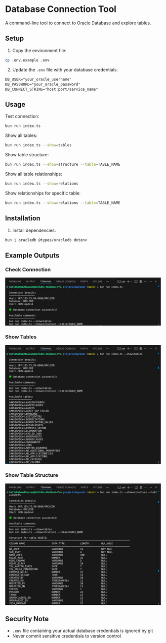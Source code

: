 # Database Connection Tool

A command-line tool to connect to Oracle Database and explore tables.

## Setup

1. Copy the environment file:
```bash
cp .env.example .env
```

2. Update the `.env` file with your database credentials:
```env
DB_USER="your_oracle_username"
DB_PASSWORD="your_oracle_password"
DB_CONNECT_STRING="host:port/service_name"
```

## Usage

Test connection:
```bash
bun run index.ts
```

Show all tables:
```bash
bun run index.ts --show=tables
```

Show table structure:
```bash
bun run index.ts --show=structure --table=TABLE_NAME
```

Show all table relationships:
```bash
bun run index.ts --show=relations
```

Show relationships for specific table:
```bash
bun run index.ts --show=relations --table=TABLE_NAME
```

## Installation

1. Install dependencies:
```bash
bun i oracledb @types/oracledb dotenv
```

## Example Outputs

### Check Connection
![Check Connection](example-output/check-connection.jpeg)

### Show Tables
![Show Tables](example-output/show-tables.jpeg)

### Show Table Structure
![Show Table Structure](example-output/show-structure-table.jpeg)

## Security Note
- `.env` file containing your actual database credentials is ignored by git
- Never commit sensitive credentials to version control
